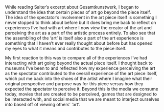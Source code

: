 While reading Salter’s excerpt about Gesamtkunstwerk, I began to understand the idea that certain pieces of art go beyond the piece itself. The idea of the spectator’s involvement in the art piece itself is something I never stopped to think about before but it does bring me back to reflect on experiences I’ve had with art where I now view the creator of the art and perceiving the art as a part of the artistic process entirely. To also see that the assembling of the ‘art’ is itself also a part of the art experience is something that I haven’t ever really thought about before but has opened my eyes to what it means and contributes to the piece itself. 

My first reaction to this was to compare all of the experiences I’ve had interacting with art going beyond the actual piece itself. I thought back to museums I’ve been to and reflected how my experience perceiving the art as the spectator contributed to the overall experience of the art piece itself, which put me back into the shoes of the artist where I imagine what their original perspective and purpose was for this piece versus how they expected the spectator to perceive it. Beyond this is the media we consume today, movies that are created to be perceived, games that are designed to be interacted with, and social media that we are meant to interject ourselves into based off of viewing others’ ‘art’.
